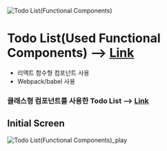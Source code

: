 ![Todo List(Functional Components)](https://user-images.githubusercontent.com/38034518/153415849-1197d26d-36de-442d-8c55-c7ed4c049ef8.png)


# Todo List(Used Functional Components)  --> [Link](https://www.juni-official.com/portfolio/todo-hooks/index.html)

* 리액트 함수형 컴포넌트 사용
* Webpack/babel 사용

### 클래스형 컴포넌트를 사용한 Todo List --> [Link](https://github.com/junheeleeme/React_todoApp)

## Initial Screen


![Todo List(Functional Components)_play](https://user-images.githubusercontent.com/38034518/147850076-2a1d7dd6-5538-4ad3-a97b-4e4c8b627a74.gif)

